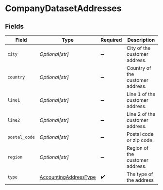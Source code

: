 # CompanyDatasetAddresses


## Fields

| Field                                                                 | Type                                                                  | Required                                                              | Description                                                           |
| --------------------------------------------------------------------- | --------------------------------------------------------------------- | --------------------------------------------------------------------- | --------------------------------------------------------------------- |
| `city`                                                                | *Optional[str]*                                                       | :heavy_minus_sign:                                                    | City of the customer address.                                         |
| `country`                                                             | *Optional[str]*                                                       | :heavy_minus_sign:                                                    | Country of the customer address.                                      |
| `line1`                                                               | *Optional[str]*                                                       | :heavy_minus_sign:                                                    | Line 1 of the customer address.                                       |
| `line2`                                                               | *Optional[str]*                                                       | :heavy_minus_sign:                                                    | Line 2 of the customer address.                                       |
| `postal_code`                                                         | *Optional[str]*                                                       | :heavy_minus_sign:                                                    | Postal code or zip code.                                              |
| `region`                                                              | *Optional[str]*                                                       | :heavy_minus_sign:                                                    | Region of the customer address.                                       |
| `type`                                                                | [AccountingAddressType](../../models/shared/accountingaddresstype.md) | :heavy_check_mark:                                                    | The type of the address                                               |